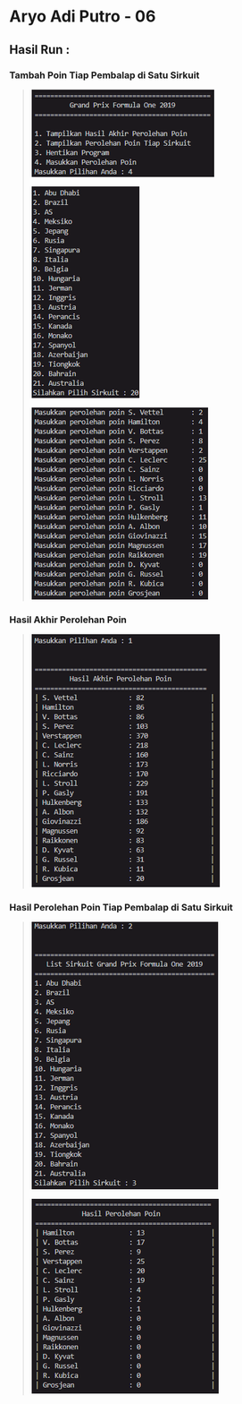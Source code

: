 # Aryo Adi Putro - 06

## Hasil Run : 

### Tambah Poin Tiap Pembalap di Satu Sirkuit

> ![alt text](image.png)
>
> ![alt text](image-1.png)
>
> ![alt text](image-2.png)
>

### Hasil Akhir Perolehan Poin

> ![alt text](image-6.png)
>

### Hasil Perolehan Poin Tiap Pembalap di Satu Sirkuit

> ![alt text](image-7.png)
>
> ![alt text](image-5.png)
>